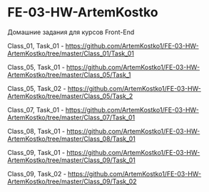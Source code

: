 ﻿# FE-03-HW-ArtemKostko
Домашние задания для курсов Front-End

Class_01, Task_01 - https://github.com/ArtemKostko1/FE-03-HW-ArtemKostko/tree/master/Class_01/Task_01

Class_05, Task_01 - https://github.com/ArtemKostko1/FE-03-HW-ArtemKostko/tree/master/Class_05/Task_1

Class_05, Task_02 - https://github.com/ArtemKostko1/FE-03-HW-ArtemKostko/tree/master/Class_05/Task_2

Class_07, Task_01 - https://github.com/ArtemKostko1/FE-03-HW-ArtemKostko/tree/master/Class_07/Task_01

Class_08, Task_01 - https://github.com/ArtemKostko1/FE-03-HW-ArtemKostko/tree/master/Class_08/Task_01

Class_09, Task_01 - https://github.com/ArtemKostko1/FE-03-HW-ArtemKostko/tree/master/Class_09/Task_01

Class_09, Task_02 - https://github.com/ArtemKostko1/FE-03-HW-ArtemKostko/tree/master/Class_09/Task_02
